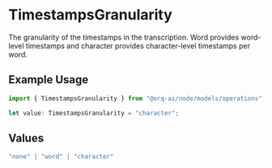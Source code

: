 # TimestampsGranularity

The granularity of the timestamps in the transcription. Word provides word-level timestamps and character provides character-level timestamps per word.

## Example Usage

```typescript
import { TimestampsGranularity } from "@orq-ai/node/models/operations";

let value: TimestampsGranularity = "character";
```

## Values

```typescript
"none" | "word" | "character"
```
